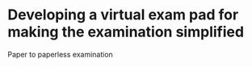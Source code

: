 # Developing a virtual exam pad for making the examination simplified
 Paper to paperless examination
